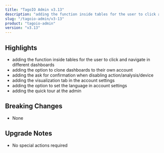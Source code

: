 ```yaml
---
title: "TagoIO Admin v3.13"
description: "adding the function inside tables for the user to click and navigate in different dashboards"
slug: "/tagoio-admin/v3-13"
product: "tagoio-admin"
version: "v3.13"
---
```


## Highlights

- adding the function inside tables for the user to click and navigate in different dashboards
- adding the option to clone dashboards to their own account
- adding the ask for confirmation when disabling action/analysis/device
- adding the visualization tab in the account settings
- adding the option to set the language in account settings
- adding the quick tour at the admin

## Breaking Changes

- None

## Upgrade Notes

- No special actions required
